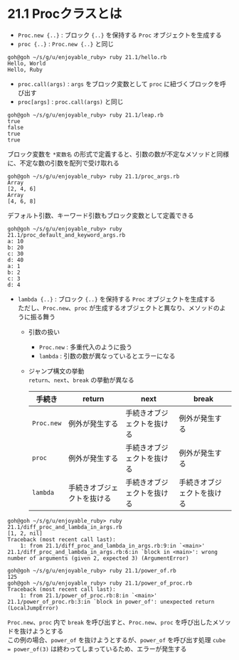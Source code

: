 # 21.1 Procクラスとは

- `Proc.new {..}` : ブロック `{..}` を保持する `Proc` オブジェクトを生成する
- `proc {..}` : `Proc.new {..}` と同じ

```
goh@goh ~/s/g/u/enjoyable_ruby> ruby 21.1/hello.rb
Hello, World
Hello, Ruby
```

- `proc.call(args)` : `args` をブロック変数として `proc` に紐づくブロックを呼び出す
- `proc[args]` : `proc.call(args)` と同じ

```
goh@goh ~/s/g/u/enjoyable_ruby> ruby 21.1/leap.rb
true
false
true
true
```

ブロック変数を `*変数名` の形式で定義すると、引数の数が不定なメソッドと同様に、不定な数の引数を配列で受け取れる

```
goh@goh ~/s/g/u/enjoyable_ruby> ruby 21.1/proc_args.rb
Array
[2, 4, 6]
Array
[4, 6, 8]
```

デフォルト引数、キーワード引数もブロック変数として定義できる

```
goh@goh ~/s/g/u/enjoyable_ruby> ruby 21.1/proc_default_and_keyword_args.rb
a: 10
b: 20
c: 30
d: 40
a: 1
b: 2
c: 3
d: 4
```

- `lambda {..}` : ブロック `{..}` を保持する `Proc` オブジェクトを生成する  
    ただし、`Proc.new`、`proc` が生成するオブジェクトと異なり、メソッドのように振る舞う
    - 引数の扱い  
        - `Proc.new` : 多重代入のように扱う
        - `lambda` : 引数の数が異なっているとエラーになる
    - ジャンプ構文の挙動  
        `return`、`next`、`break` の挙動が異なる

        手続き | return | next | break
        --- | --- | --- | ---
        `Proc.new` | 例外が発生する | 手続きオブジェクトを抜ける | 例外が発生する
        `proc` | 例外が発生する | 手続きオブジェクトを抜ける | 例外が発生する
        `lambda` | 手続きオブジェクトを抜ける | 手続きオブジェクトを抜ける | 手続きオブジェクトを抜ける

```
goh@goh ~/s/g/u/enjoyable_ruby> ruby 21.1/diff_proc_and_lambda_in_args.rb
[1, 2, nil]
Traceback (most recent call last):
	1: from 21.1/diff_proc_and_lambda_in_args.rb:9:in `<main>'
21.1/diff_proc_and_lambda_in_args.rb:6:in `block in <main>': wrong number of arguments (given 2, expected 3) (ArgumentError)
```

```
goh@goh ~/s/g/u/enjoyable_ruby> ruby 21.1/power_of.rb
125
goh@goh ~/s/g/u/enjoyable_ruby> ruby 21.1/power_of_proc.rb
Traceback (most recent call last):
	1: from 21.1/power_of_proc.rb:8:in `<main>'
21.1/power_of_proc.rb:3:in `block in power_of': unexpected return (LocalJumpError)
```

`Proc.new`、`proc` 内で `break` を呼び出すと、`Proc.new`、`proc` を呼び出したメソッドを抜けようとする  
この例の場合、`power_of` を抜けようとするが、`power_of` を呼び出す処理 `cube = power_of(3)` は終わってしまっているため、エラーが発生する


